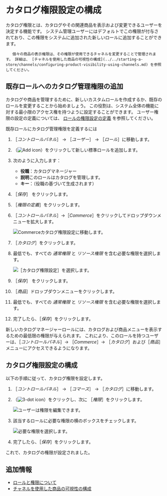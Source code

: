 # カタログ権限設定の構成

カタログ権限とは、カタログやその関連商品を表示および変更できるユーザーを決定する機能です。 システム管理ユーザーにはデフォルトでこの権限が付与されており、この権限をシステムに追加された新しいロールに追加することができます。

```{note}
   個々の商品の表示権限は、その権限が使用できるチャネルを変更することで管理されます。 詳細は、 [チャネルを使用した商品の可視性の構成](../../starting-a-store/channels/configuring-product-visibility-using-channels.md) を参照してください。
```

## 既存ロールへのカタログ管理権限の追加

カタログや商品を管理するために、新しいカスタムロールを作成するか、既存のロールを変更することから始めましょう。 この役割は、システム全体の機能に対する最小限のアクセス権を持つように設定することができます。 ユーザー権限の設定の定義については、 [ロールの権限設定の定義](https://learn.liferay.com/dxp/latest/ja/users-and-permissions/roles-and-permissions/defining-role-permissions.html) を参照してください。

既存ロールにカタログ管理権限を定義するには

1. ［_コントロールパネル_］ → ［_ユーザー_］ → ［_ロール_］に移動します。
1. （![Add icon](../../images/icon-add.png)）をクリックして新しい標準ロールを追加します。
1. 次のように入力します：

     * **役職**：カタログマネージャー
     * **説明**このロールはカタログを管理します。
     * **キー**：（役職の基づいて生成されます）

1. ［_保存_］ をクリックします。
1. ［_権限の定義_］をクリックします。
1. ［_コントロールパネル_］&rarr;［_Commerce_］をクリックしてドロップダウンメニューを拡大します。

    ![Commerceカタログ権限設定に移動します。](./configuring-catalog-permissions/images/03.png)

1. ［_カタログ_］をクリックします。
1. 最低でも、すべての _通常権限_ と _リソース権限_ を含む必要な権限を選択します。

    ![［カタログ権限設定］を選択します。](./configuring-catalog-permissions/images/04.png)

1. ［_保存_］ をクリックします。
1. ［_商品_］ドロップダウンメニューをクリックします。
1. 最低でも、すべての _通常権限_ と _リソース権限_ を含む必要な権限を選択します。
1. 完了したら、［_保存_］をクリックします。

新しいカタログマネージャーロールには、カタログおよび商品メニューを表示するための最低限の権限が与えられます。 これにより、このロールを持つユーザーは、［_コントロールパネル_］&rarr; ［_Commerce_］&rarr; ［_カタログ_］および［_商品_］メニューにアクセスできるようになります。

## カタログ権限設定の構成

以下の手順に従って、カタログ権限を設定します。

1. ［_コントロールパネル_］ → ［_コマース_］ → ［_カタログ_］に移動します。
1. （![3-dot icon](../../images/icon-actions.png)）をクリックし、次に ［_権限_］をクリックします。

    ![ユーザーは権限を編集できます。](./configuring-catalog-permissions/images/01.png)

1. 該当するロールに必要な権限の横のボックスをチェックします。

    ![必要な権限を選択します。](./configuring-catalog-permissions/images/02.png)

1. 完了したら、［_保存_］をクリックします。

これで、カタログの権限が設定されました。

## 追加情報

* [ロールと権限について](https://learn.liferay.com/dxp/latest/ja/users-and-permissions/roles-and-permissions/understanding-roles-and-permissions.html)
* [チャネルを使用した商品の可視性の構成](../../starting-a-store/channels/configuring-product-visibility-using-channels.md)
